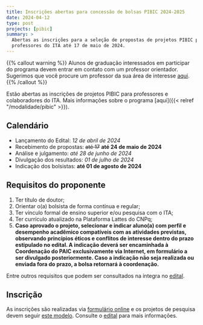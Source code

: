 ```yaml
---
title: Inscrições abertas para concessão de bolsas PIBIC 2024-2025
date: 2024-04-12
type: post
projects: [pibic]
summary: >
  Abertas as inscrições para a seleção de propostas de projetos PIBIC para os
  professores do ITA até 17 de maio de 2024.
---
```


{{% callout warning %}}
Alunos de graduação interessados em participar do programa devem entrar em
contato com um professor orientador.  Sugerimos que você procure um professor da
sua área de interesse [aqui](http://www.ita.br/divisoes).
{{% /callout %}}

Estão abertas as inscrições de projetos PIBIC para professores e colaboradores
do ITA.  Mais informações sobre o programa [aqui]({{< relref
"/modalidade/pibic" >}}).

## Calendário

- Lançamento do Edital: *12 de abril de 2024*
- Recebimento de propostas: ~~até 17~~ **até 24 de maio de 2024**
- Análise e julgamento: *até 28 de junho de 2024*
- Divulgação dos resultados: *01 de julho de 2024*
- Indicação dos bolsistas: **até 01 de agosto de 2024**

## Requisitos do proponente

1. Ter título de doutor;
1.  Orientar o(a) bolsista de forma contínua e regular;
1.  Ter vínculo formal de ensino superior e/ou pesquisa com o ITA;
1.  Ter currículo atualizado na Plataforma Lattes do CNPq;
1. **Caso aprovado o projeto, selecionar e indicar aluno(a) com perfil e desempenho acadêmico compatíveis com as atividades previstas, observando princípios éticos e conflitos de interesse dentro do prazo estipulado no edital. A indicação deverá ser encaminhada à Coordenação do PAIC exclusivamente via Internet, em formulário a ser divulgado posteriormente. Caso a indicação não seja realizada ou enviada fora do prazo, a bolsa retornará à coordenação.**

Entre outros requisitos que podem ser consultados na íntegra no [edital](/documentos/editais/PIBIC-2024.pdf).

## Inscrição

As inscrições são realizadas via
[formulário online](https://airtable.com/app9a5543gkhmSUeZ/shryjoVzrwPc8tQv3) e os projetos
de pesquisa devem seguir [este modelo](/documentos/modelos/proposta-pibic.docx). Consulte
o [edital](/documentos/editais/PIBIC-2024.pdf) para mais informações.
